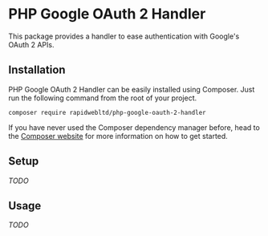 # PHP Google OAuth 2 Handler

This package provides a handler to ease authentication with Google's OAuth 2 APIs.

## Installation

PHP Google OAuth 2 Handler can be easily installed using Composer. Just run the following command from the root of your project.

```
composer require rapidwebltd/php-google-oauth-2-handler
```

If you have never used the Composer dependency manager before, head to the [Composer website](https://getcomposer.org/) for more information on how to get started.

## Setup

*TODO*

## Usage

*TODO*